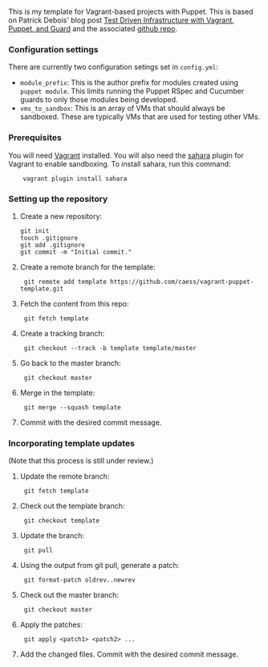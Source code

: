 This is my template for Vagrant-based projects with Puppet.  This is based on Patrick Debois' blog post [Test Driven Infrastructure with Vagrant, Puppet, and Guard](http://www.jedi.be/blog/2011/12/13/testdriven-infrastructure-with-vagrant-puppet-guard/) and the associated [github repo](http://github.com/jedi4ever/vagrant-guard-demo).

### Configuration settings
There are currently two configuration setings set in `config.yml`:

* `module_prefix`: This is the author prefix for modules created using `puppet module`.  This limits running the Puppet RSpec and Cucumber guards to only those modules being developed.
* `vms_to_sandbox`: This is an array of VMs that should always be sandboxed.  These are typically VMs that are used for testing other VMs.

### Prerequisites
You will need [Vagrant](http://www.vagrantup.com) installed.  You will also need the [sahara](https://github.com/jedi4ever/sahara) plugin for Vagrant to enable sandboxing.  To install sahara, run this command:

        vagrant plugin install sahara

### Setting up the repository
1.  Create a new repository:

        git init
        touch .gitignore
        git add .gitignore
        git commit -m "Initial commit."
2. Create a remote branch for the template:

        git remote add template https://github.com/caess/vagrant-puppet-template.git
3. Fetch the content from this repo:

        git fetch template
4. Create a tracking branch:

        git checkout --track -b template template/master
5. Go back to the master branch:

        git checkout master
6. Merge in the template:

        git merge --squash template
7. Commit with the desired commit message.

### Incorporating template updates
(Note that this process is still under review.)

1. Update the remote branch:

        git fetch template
2. Check out the template branch:

        git checkout template
3. Update the branch:

        git pull
4. Using the output from git pull, generate a patch:

        git format-patch oldrev..newrev
5. Check out the master branch:

        git checkout master
6. Apply the patches:

        git apply <patch1> <patch2> ...
7. Add the changed files.  Commit with the desired commit message.